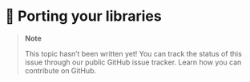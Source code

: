 # 🔧 Porting your libraries

> **Note**
> 
> This topic hasn’t been written yet! You can track the status of this issue through our public GitHub issue tracker. Learn how you can contribute on GitHub.
